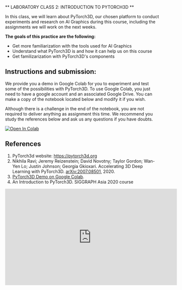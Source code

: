 
** LABORATORY CLASS 2: INTRODUCTION TO PYTORCH3D **

In this class, we will learn about PyTorch3D, our chosen platform to conduct experiments and research on AI Graphics during this course, including the assignments we will work on the next weeks.

**The goals of this practice are the following:**

-   Get more familiarization with the tools used for AI Graphics
-   Understand what PyTorch3D is and how it can help us on this course
-   Get familizarization with PyTorch3D's components

## Instructions and submission:

We provide you a demo in Google Colab for you to experiment and test some of the possibilities with PyTorch3D. To use Google Colab, you just need to have a google account and an associated Google Drive. You can make a copy of the notebook located below and modify it if you wish.

Although there is a challenge in the end of the notebook, you are not required to deliver anything as assignment this time. We recommend you study the references below and ask us any questions if you have doubts. 

<a href="https://colab.research.google.com/github/hallpaz/3dsystems23/blob/main/assignments/lab2_pytorch3D_demo.ipynb" target="_blank"><img src="https://colab.research.google.com/assets/colab-badge.svg" alt="Open In Colab"/></a>


## References

1. PyTorch3d website: https://pytorch3d.org
2. Nikhila Ravi; Jeremy Reizenstein; David Novotny; Taylor Gordon; Wan-Yen Lo; Justin Johnson; Georgia Gkioxari. Accelerating 3D Deep Learning with PyTorch3D. [arXiv:2007.08501](https://arxiv.org/abs/2007.08501), 2020.
3. [PyTorch3D Demo on Google Colab](https://colab.research.google.com/github/hallpaz/3dsystems23/blob/main/assignments/lab2_pytorch3D_demo.ipynb).
4. An Introduction to PyTorch3D. SIGGRAPH Asia 2020 course
<iframe width="560" height="315" src="https://www.youtube.com/embed/MOBAJb5nJRI" title="YouTube video player" frameborder="0" allow="accelerometer; autoplay; clipboard-write; encrypted-media; gyroscope; picture-in-picture" allowfullscreen></iframe>